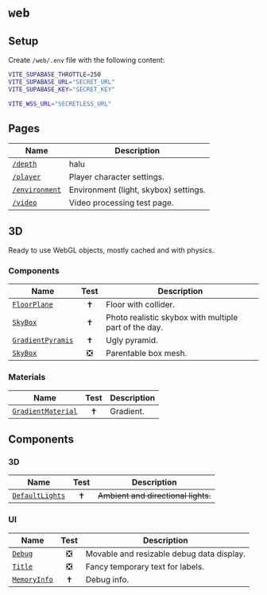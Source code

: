 # `web`

## Setup

Create `/web/.env` file with the following content:

```sh
VITE_SUPABASE_THROTTLE=250
VITE_SUPABASE_URL="SECRET_URL"
VITE_SUPABASE_KEY="SECRET_KEY"

VITE_WSS_URL="SECRETLESS_URL"
```

## Pages

| Name                                              | Description                           |
| ------------------------------------------------- | ------------------------------------- |
| [`/depth`](./src/pages/DepthPage.vue)             | halu                                  |
| [`/player`](./src/pages/PlayerPage.vue)           | Player character settings.            |
| [`/environment`](./src/pages/EnvironmentPage.vue) | Environment (light, skybox) settings. |
| [`/video`](./src/pages/VideoPage.vue)             | Video processing test page.           |

## 3D

Ready to use WebGL objects, mostly cached and with physics.

### Components

| Name                                                         |             Test              | Description                                           |
| ------------------------------------------------------------ | :---------------------------: | ----------------------------------------------------- |
| [`FloorPlane`](./src/3d/components/FloorPlane.ts)            |         :latin_cross:         | Floor with collider.                                  |
| [`SkyBox`](./src/3d/components/SkyBox.ts)                    |         :latin_cross:         | Photo realistic skybox with multiple part of the day. |
| [`GradientPyramis`](./src/3d/components/GradientPyramis.vue) |         :latin_cross:         | Ugly pyramid.                                         |
| [`SkyBox`](./src/3d/components/SkyBox.vue)                   | :negative_squared_cross_mark: | Parentable box mesh.                                  |

### Materials

| Name                                                         |     Test      | Description |
| ------------------------------------------------------------ | :-----------: | ----------- |
| [`GradientMaterial`](./src/3d/materials/GradientMaterial.ts) | :latin_cross: | Gradient.   |

## Components

### 3D

| Name                                             |     Test      | Description                         |
| ------------------------------------------------ | :-----------: | ----------------------------------- |
| [`DefaultLights`](./src/components/ui/Debug.vue) | :latin_cross: | ~~Ambient and directional lights.~~ |

### UI

| Name                                               |             Test              | Description                               |
| -------------------------------------------------- | :---------------------------: | ----------------------------------------- |
| [`Debug`](./src/components/ui/Debug.vue)           | :negative_squared_cross_mark: | Movable and resizable debug data display. |
| [`Title`](./src/components/ui/Title.vue)           | :negative_squared_cross_mark: | Fancy temporary text for labels.          |
| [`MemoryInfo`](./src/components/ui/MemoryInfo.vue) |         :latin_cross:         | Debug info.                               |
